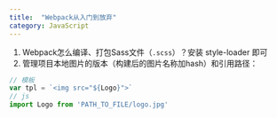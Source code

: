 ```yaml
---
title:  "Webpack从入门到放弃"
category: JavaScript
---
```

1. Webpack怎么编译、打包Sass文件（`.scss`）？安装 style-loader 即可
2. 管理项目本地图片的版本（构建后的图片名称加hash）和引用路径：

```js
// 模板
var tpl = `<img src="${Logo}">`
// js
import Logo from 'PATH_TO_FILE/logo.jpg'
```